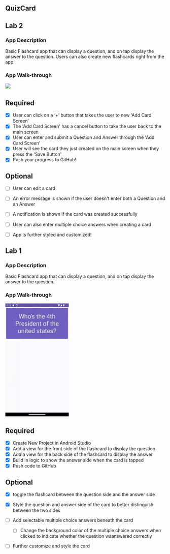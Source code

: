 ## QuizCard


## Lab 2

### App Description

Basic Flashcard app that can display a question, and on tap display the answer to the question. 
Users can also create new flashcards right from the app.


### App Walk-through

<img src="lab2.gif" width=200><br>


## Required
- [x] User can click on a ‘+’ button that takes the user to new ‘Add Card Screen’
- [x] The 'Add Card Screen' has a cancel button to take the user back to the main screen
- [x] User can enter and submit a Question and Answer through the 'Add Card Screen'
- [x] User will see the card they just created on the main screen when they press the 'Save Button'
- [x] Push your progress to GitHub!

## Optional
- [ ] User can edit a card
- [ ] An error message is shown if the user doesn't enter both a Question and an Answer
- [ ] A notification is shown if the card was created successfully
- [ ] User can also enter multiple choice answers when creating a card
- [ ] App is further styled and customized!






## Lab 1

### App Description

 Basic Flashcard app that can display a question, and on tap display the answer to the question.
### App Walk-through

<img src="device-2023-07-31-151602.gif" width=200><br>


## Required
- [x] Create New Project in Android Studio
- [x] Add a view for the front side of the flashcard to display the question
- [x] Add a view for the back side of the flashcard to display the answer
- [x] Build in logic to show the answer side when the card is tapped
- [x] Push code to GitHub
## Optional
- [x] toggle the flashcard between the question side and the answer side
- [x] Style the question and answer side of the card to better distinguish between the two sides
- [ ] Add selectable multiple choice answers beneath the card

   - [ ] Change the background color of the multiple choice answers when clicked to indicate whether the question waanswered correctly
- [ ] Further customize and style the card

